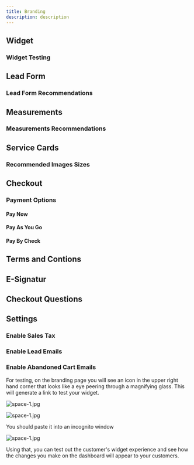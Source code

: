 ```yaml
---
title: Branding
description: description
---
```


## Widget

### Widget Testing

## Lead Form

### Lead Form Recommendations

## Measurements

### Measurements Recommendations 

## Service Cards

###  Recommended Images Sizes

## Checkout

### Payment Options

#### Pay Now

#### Pay As You Go

#### Pay By Check

## Terms and Contions

## E-Signatur

## Checkout Questions

## Settings

### Enable Sales Tax

### Enable Lead Emails

### Enable Abandoned Cart Emails

For testing, on the branding page you will see an icon in the upper right hand corner that looks like a eye peering through a magnifying glass. This will generate a link to test your widget.

![space-1.jpg](http://www.storywarren.com/wp-content/uploads/2016/09/space-1.jpg)

![space-1.jpg](http://www.storywarren.com/wp-content/uploads/2016/09/space-1.jpg)

You should paste it into an incognito window

![space-1.jpg](http://www.storywarren.com/wp-content/uploads/2016/09/space-1.jpg)

Using that, you can test out the customer's widget experience and see how the changes you make on the dashboard will appear to your customers.

